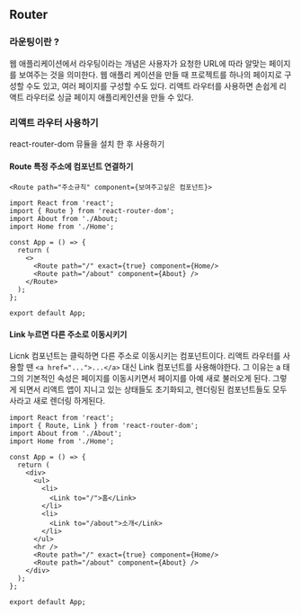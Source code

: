 ## Router

### 라운팅이란 ?

웹 애플리케이션에서 라우팅이라는 개념은 사용자가 요청한 URL에 따라 알맞는 페이지를 보여주는 것을 의미한다. 웹 애플리 케이션을 만들 때 프로젝트를 하나의 페이지로 구성할 수도 있고, 여러 페이지를 구성할 수도 있다. 리액트 라우터를 사용하면 손쉽게 리액트 라우터로 싱글 페이지 애플리케인션을 만들 수 있다.

### 리액트 라우터 사용하기

react-router-dom 뮤듈을 설치 한 후 사용하기

#### Route 특정 주소에 컴포넌트 연결하기

```
<Route path="주소규칙" component={보여주고싶은 컴포넌트}>
```

```
import React from 'react';
import { Route } from 'react-router-dom';
import About from './About;
import Home from './Home';

const App = () => {
  return (
    <>
      <Route path="/" exact={true} component={Home/>
      <Route path="/about" component={About} />
    </Route>
  );
};

export default App;
```

#### Link 누르면 다른 주소로 이동시키기

Licnk 컴포넌트는 클릭하면 다른 주소로 이동시키는 컴포넌트이다. 리액트 라우터를 사용할 땐 `<a href="...">...</a>` 대신 Link 컴포넌트를 사용해야한다. 그 이유는 a 태그의 기본적인 속성은 페이지를 이동시키면서 페이지를 아예 새로 불러오게 된다. 그렇게 되면서 리액트 앱이 지니고 있는 상태들도 초기화되고, 렌더링된 컴포넌트들도 모두 사라고 새로 렌더링 하게된다.

```
import React from 'react';
import { Route, Link } from 'react-router-dom';
import About from './About';
import Home from './Home';

const App = () => {
  return (
    <div>
      <ul>
        <li>
          <Link to="/">홈</Link>
        </li>
        <li>
          <Link to="/about">소개</Link>
        </li>
      </ul>
      <hr />
      <Route path="/" exact={true} component={Home/>
      <Route path="/about" component={About} />
    </div>
  );
};

export default App;
```
